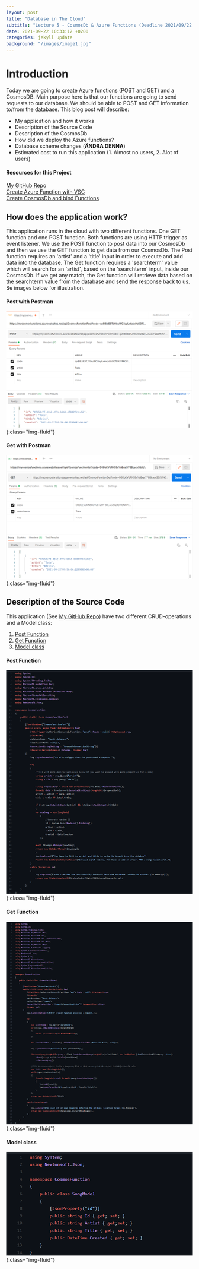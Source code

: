 ```yaml
---
layout: post
title: "Database in The Cloud"
subtitle: "Lecture 5 - CosmosDb & Azure Functions (Deadline 2021/09/22 23:55)"
date: 2021-09-22 10:33:12 +0200
categories: jekyll update
background: "/images/image1.jpg"
---
```


# Introduction

Today we are going to create Azure functions (POST and GET) and a CosmosDB. Main purpose here is that our functions are going to send requests to our database. We should be able to POST and GET information to/from the database. This blog post will describe:

- My application and how it works
- Description of the Source Code
- Description of the CosmosDb
- How did we deploy the Azure functions?
- Database scheme changes (**ÄNDRA DENNA**)
- Estimated cost to run this application (1. Almost no users, 2. Alot of users)

#### Resources for this Project

[My GitHub Repo](https://github.com/Orhan92/CosmosFunction)\
[Create Azure Function with VSC](https://docs.microsoft.com/sv-se/azure/azure-functions/create-first-function-vs-code-csharp)\
[Create CosmosDb and bind Functions](https://docs.microsoft.com/sv-se/azure/azure-functions/functions-add-output-binding-cosmos-db-vs-code?pivots=programming-language-csharp)

## How does the application work?

This application runs in the cloud with two different functions. One GET function and one POST function. Both functions are using HTTP trigger as event listener. We use the POST function to post data into our CosmosDb and then we use the GET function to get data from our CosmosDb. The Post function requires an 'artist' and a 'title' input in order to execute and add data into the database. The Get function requires a 'searchterm' value which will search for an 'artist', based on the 'searchterm' input, inside our CosmosDb. If we get any match, the Get function will retrieve data based on the searchterm value from the database and send the response back to us. Se images below for illustration.

#### Post with Postman

![Post into Database](/images/post-cosmosdb.png){:class="img-fluid"}

#### Get with Postman

![Get into Database](/images/get-cosmosdb.png){:class="img-fluid"}

## Description of the Source Code

This application (See [My GitHub Repo](https://github.com/Orhan92/CosmosFunction)) have two different CRUD-operations and a Model class:

1. [Post Function](https://github.com/Orhan92/CosmosFunction/blob/main/CosmosFunctionPost.cs)
2. [Get Function](https://github.com/Orhan92/CosmosFunction/blob/main/CosmosFunctionGet.cs)
3. [Model class](https://github.com/Orhan92/CosmosFunction/blob/main/SongModel.cs)

#### Post Function

![Post Function](/images/function-post.png){:class="img-fluid"}

#### Get Function

![Get Function](/images/function-get.png){:class="img-fluid"}

#### Model class

![Model Class](/images/class-model.png){:class="img-fluid"}
